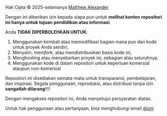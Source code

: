 Hak Cipta © 2025-selamanya [Matthew Alexander](https://www.instagram.com/r3yanson/)

Dengan ini diberikan izin kepada siapa pun untuk __melihat konten repositori ini hanya untuk tujuan pendidikan atau informasi__.

Anda __TIDAK DIPERBOLEHKAN UNTUK__:
1. Menggunakan kembali atau memodifikasi bagian mana pun dari kode untuk proyek Anda sendiri,
2. Menyalin, mem*fork*, atau mendistribusikan basis kode ini,
3. Menghosting atau menyebarkan proyek ini, sebagian atau seluruhnya,
4. Menggunakan kode di dalam repositori untuk keperluan komersial ataupun non-komersial

Repositori ini disediakan semata-mata untuk transparansi, pembelajaran, dan inspirasi. Segala penggunaan, reproduksi, atau distribusi tanpa izin __sangatlah dilarang__!!!!

Dengan mengakses repositori ini, Anda menyetujui persyaratan diatas.

Untuk hak penggunaan atau pertanyaan, bisa menghubungi email [disini](https://mail.google.com/mail/?view=cm&fs=1&to=sebastianhedforst@gmail.com&su=&body=)